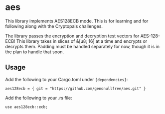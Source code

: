 # aes

This library implements AES128ECB mode. This is for learning and for following along with the Cryptopals challenges.

The library passes the encryption and decryption test vectors for AES-128-ECB! This library takes in slices of &[u8; 16] at a time and encrypts or decrypts them. Padding must be handled separately for now, though it is in the plan to handle that soon.

## Usage

Add the following to your Cargo.toml under `[dependencies]`:
```
aes128ecb = { git = "https://github.com/genonullfree/aes.git" }
```

Add the following to your .rs file:
```
use aes128ecb::ecb;
```
